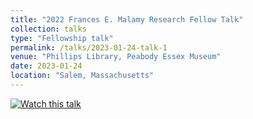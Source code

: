 ```yaml
---
title: "2022 Frances E. Malamy Research Fellow Talk"
collection: talks
type: "Fellowship talk"
permalink: /talks/2023-01-24-talk-1
venue: "Phillips Library, Peabody Essex Museum"
date: 2023-01-24
location: "Salem, Massachusetts"
---
```


[![Watch this talk](https://img.youtube.com/vi/ixvsgNs6t-s/0.jpg)](https://www.youtube.com/watch?v=ixvsgNs6t-s)
